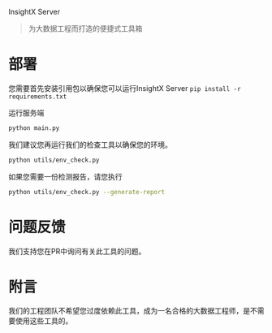InsightX Server
> 为大数据工程而打造的便捷式工具箱

# 部署
您需要首先安装引用包以确保您可以运行InsightX Server
`pip install -r requirements.txt`

运行服务端

```bash
python main.py
```

我们建议您再运行我们的检查工具以确保您的环境。

```bash
python utils/env_check.py
```

如果您需要一份检测报告，请您执行

```bash
python utils/env_check.py --generate-report
```

# 问题反馈
我们支持您在PR中询问有关此工具的问题。
# 附言
我们的工程团队不希望您过度依赖此工具，成为一名合格的大数据工程师，是不需要使用这些工具的。
